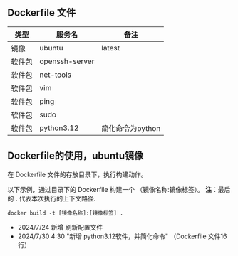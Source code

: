## Dockerfile 文件


| 类型   | 服务名         | 备注             |
| ------ | -------------- | ---------------- |
| 镜像   | ubuntu         | latest           |
| 软件包 | openssh-server |                  |
| 软件包 | net-tools      |                  |
| 软件包 | vim            |                  |
| 软件包 | ping           |                  |
| 软件包 | sudo           |                  |
| 软件包 | python3.12     | 简化命令为python |

## Dockerfile的使用，ubuntu镜像

在 Dockerfile 文件的存放目录下，执行构建动作。

以下示例，通过目录下的 Dockerfile 构建一个 （镜像名称:镜像标签）。
**注**：最后的 . 代表本次执行的上下文路径.

```
docker build -t [镜像名称]:[镜像标签] .
```

* 2024/7/24 新增 刷新配置文件
* 2024/7/30 4:30 "新增 python3.12软件，并简化命令"  （Dockerfile 文件16行）
